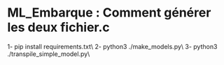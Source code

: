 # ML_Embarque : Comment générer les deux fichier.c

1- pip install requirements.txt\\
2- python3 ./make_models.py\\
3- python3 ./transpile_simple_model.py\\

